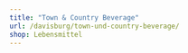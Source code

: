 ```yaml
---
title: "Town & Country Beverage"
url: /davisburg/town-und-country-beverage/
shop: Lebensmittel
---
```

